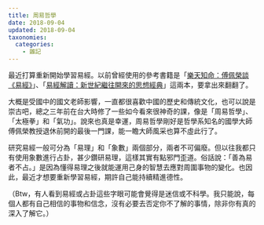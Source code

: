 ```yaml
---
title: 周易哲學
date: 2018-09-04
updated: 2018-09-04
taxonomies:
  categories: 
    - 雜記
---
```


最近打算重新開始學習易經。以前曾經使用的參考書籍是「[樂天知命：傅佩榮談《易經》](https://www.books.com.tw/products/0010515877)」、「[易經解讀：新世紀繼往開來的思想經典](https://www.books.com.tw/products/0010544544)」這兩本，要拿出來翻翻了。

大概是受國中的國文老師影響，一直都很喜歡中國的歷史和傳統文化，也可以說是崇古吧，總之三年前在台大時修了一些如今看來很神奇的課，像是「周易哲學」、「太極拳」和「氣功」。說來也真是幸運，周易哲學剛好是哲學系知名的國學大師傅佩榮教授退休前開的最後一門課，能一瞻大師風采也算不虛此行了。

<!-- more -->

研究易經一般可分為「易理」和「象數」兩個部分，兩者不可偏廢。但以往我都只有使用象數進行占卦，甚少鑽研易理，這樣其實有點邪門歪道。俗話說：「善為易者不占。」是因為懂得易理之後就能運用己身的智慧去應對周圍事物的變化。也因此，最近才想要重新學習易經，期許自己能持續精進德性。

（Btw，有人看到易經或占卦這些字眼可能會覺得是迷信或不科學。我只能說，每個人都有自己相信的事物和信念，沒有必要去否定你不了解的事情，除非你有真的深入了解它。）